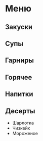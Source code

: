 # Меню

## Закуски

## Супы

## Гарниры

## Горячее

## Напитки

## Десерты
* Шарлотка
* Чизкейк
* Мороженое
